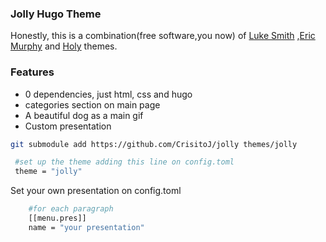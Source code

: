 ### Jolly Hugo Theme
Honestly, this is a combination(free software,you now) of [Luke Smith](https://github.com/LukeSmithxyz/lugo/tree/master) ,[Eric Murphy](https://github.com/ericmurphyxyz/ericmurphy.xyz/tree/master) and [Holy](https://github.com/serkodev/holy/tree/master) themes.

### Features
-   0 dependencies, just html, css and hugo
-   categories section on main page
-   A beautiful dog as a main gif
-   Custom presentation

```bash
git submodule add https://github.com/CrisitoJ/jolly themes/jolly

```

```bash
 #set up the theme adding this line on config.toml
 theme = "jolly"

```

Set your own presentation on config.toml
```bash
    #for each paragraph
    [[menu.pres]]
    name = "your presentation"
```

